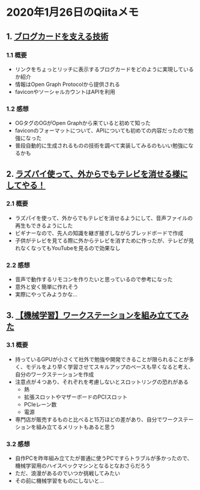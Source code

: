 # 2020年1月26日のQiitaメモ

## 1. [ブログカードを支える技術](https://qiita.com/hinastory/items/05baa8aec64a75026b3a)

### 1.1 概要

- リンクをちょっとリッチに表示するブログカードをどのように実現しているか紹介
- 情報はOpen Graph Protocolから提供される
- faviconやソーシャルカウントはAPIを利用

### 1.2 感想

- OGタグのOGがOpen Graphから来ていると初めて知った
- faviconのフォーマットについて、APIについても初めての内容だったので勉強になった
- 普段自動的に生成されるものの技術を調べて実装してみるのもいい勉強になるかも

## 2. [ラズパイ使って、外からでもテレビを消せる様にしてやる！](https://qiita.com/kentani/items/e19927030c1b1da05196)

### 2.1 概要

- ラズパイを使って、外からでもテレビを消せるようにして、音声ファイルの再生もできるようにした
- ビギナーなので、先人の知識を継ぎ接ぎしながらブレッドボードで作成
- 子供がテレビを見てる際に外からテレビを消すために作ったが、テレビが見れなくなってもYouTubeを見るので効果なし

### 2.2 感想

- 音声で動作するリモコンを作りたいと思っているので参考になった
- 意外と安く簡単に作れそう
- 実際にやってみようかな…

## 3. [【機械学習】ワークステーションを組み立ててみた](https://qiita.com/yarimoto/items/ce74637cf73bd53e0edf)

### 3.1 概要

- 持っているGPUが小さくて社外で勉強や開発できることが限られることが多く、モデルをより早く学習させてスキルアップのペースも早くなると考え、自分のワークステーションを作成
- 注意点が４つあり、それぞれを考慮しないとスロットリングの恐れがある
  - 熱
  - 拡張スロットやマザーボードのPCIスロット
  - PCIeレーン数
  - 電源
- 専門店が販売するものと比べると15万ほどの差があり、自分でワークステーションを組み立てるメリットもあると思う

### 3.2 感想

- 自作PCを昨年組み立てたが普通に使うPCですらトラブルが多かったので、機械学習用のハイスペックマシンとなるとなおさらだろう
- ただ、浪漫があるのでいつか挑戦してみたい
- その前に機械学習をものにしないと…
